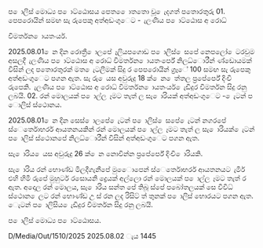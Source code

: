ප ොලිස් මොධ්‍ය ප ොට්ඨොසය පෙත ෙොතතො වූ ෙැදගත් පතොරතුරු 01. පෙපරොයින් සමඟ සැ රුපෙකු අත්අඩංගුෙට - ැලණිය ප ොට්ඨොස අ රොධ්‍

විමර්තන ොයතංර්ය.

2025.08.01 ෙන දින රොත්‍රී ොලපේ ෑලියපගොඩ ප ොලිස් ෙසපේ නෙපලෝ ෙටරවුම අසලදී ැලණිය ප ොට්ඨොස අ රොධ්‍ විමර්තන ොයතංර්පේ නිලධ්‍ොරීන් ණ්ඩොයමක් විසින් ලද පතොරතුරක් මත ෙැටලීමක් සිදු ර පෙපරොයින් ග්‍රෑේ 100 සමඟ සැ රුපෙකු අත්අඩංගුෙට පගන ඇත. සැ රු ෙයස අවුරුදු 18 ක් ෙන ෙත්තල ප්‍රපේර්පේ දිංචි රුපෙකි. ැලණිය ප ොට්ඨොස අ රොධ්‍ විමර්තන ොයතංර්ය ෙැඩිදුර විමර්තන සිදු රනු ලබයි. 02. රන් මොලයක් ප ොල්ල ෑමට තැත් ල සැ ොරියක් අත්අඩංගුෙට - ෙැටන් ප ොලිස් ස්ථොනය.

2025.08.01 ෙන දින සෙස් ොලපේ ෙැටන් ප ොලිස් ෙසපේ ෙැටන් නගරපේ ස්ෙර්තොභරර් ආයතනයකින් රන් මොලයක් ප ොල්ල ෑමට තැත් ල සැ ොරියක් ෙැටන් ප ොලිස් ස්ථොනපේ නිලධ්‍ොරීන් විසින් අත්අඩංගුෙට පගන ඇත.

සැ ොරිය ෙයස අවුරුදු 26 ක් ෙන නොවින්න ප්‍රපේර්පේ දිංචි ොරියකි.

සැ ොරිය රන් භොණ්ඩ මිලදීගැනීපේ මුෙොපෙන් ස්ෙර්තොභරර් ආයතනයට ැමිර් එහි හිමි රුපේ මුහුර්ට රසොයනි ද්‍රෙයක් අල්ලො රන් මොලයක් ප ොල්ල ෑමට තැත් ර ඇත. අදොල රන් මොලය, සැ ොරිය සන්ත පේ තිබූ ස්පේ පබෝතලයක් සෙ විවිධ්‍ ස්ථොන ෙලට රන් භොණ්ඩ උ ස් රන ලද රිසිට් ත් තුනක් ප ොලිස් භොරයට පගන ඇත. ෙැටන් ප ොලිසිය ෙැඩිදුර විමර්තන සිදු රනු ලබයි.

ප ොලිස් මොධ්‍ය ප ොට්ඨොසය.

D/Media/Out/1510/2025 2025.08.02 ැය 1445
